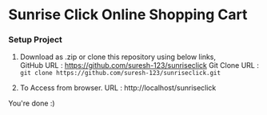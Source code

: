 # Sunrise Click Online Shopping Cart

### Setup Project

1. Download as .zip or clone this repository using below links,  
	GitHub URL    : https://github.com/suresh-123/sunriseclick
    Git Clone URL : `git clone https://github.com/suresh-123/sunriseclick.git`

2. To Access from browser.
    URL : http://localhost/sunriseclick  

You're done :)
